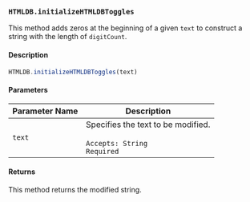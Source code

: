 ### `HTMLDB.initializeHTMLDBToggles`

This method adds zeros at the beginning of a given `text` to construct a string with the length of `digitCount`.

#### Description

```javascript
HTMLDB.initializeHTMLDBToggles(text)
```

#### Parameters

| Parameter Name             | Description                               |
| -------------------------- | ----------------------------------------- |
| `text` | Specifies the text to be modified.<br><br>`Accepts: String`<br>`Required` |

#### Returns

This method returns the modified string.